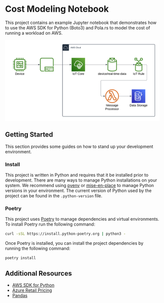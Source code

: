 # Cost Modeling Notebook

This project contains an example Jupyter notebook that demonstrates how to use the AWS SDK for Python (Boto3) and
Pola.rs to model the cost of running a workload on AWS.

![image](./docs/images/cloud-architecture.png)

## Getting Started

This section provides some guides on how to stand up your development environment.

### Install

This project is written in Python and requires that it be installed prior to development. There are many ways to manage
Python installations on your system. We recommend using [pyenv](https://github.com/pyenv/pyenv) or
[mise-en-place](https://mise.jdx.dev/) to manage Python versions in your environment. The current version of Python
used by the project can be found in the `.python-version` file.

### Poetry

This project uses [Poetry](https://python-poetry.org/) to manage dependencies and virtual environments. To install
Poetry run the following command:

```bash
curl -sSL https://install.python-poetry.org | python3 -
```

Once Poetry is installed, you can install the project dependencies by running the following command:

```bash
poetry install
```

## Additional Resources

- [AWS SDK for Python](https://boto3.amazonaws.com/v1/documentation/api/latest/index.html)
- [Azure Retail Pricing](https://learn.microsoft.com/en-us/rest/api/cost-management/retail-prices/azure-retail-prices)
- [Pandas](https://pandas.pydata.org/)
